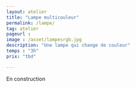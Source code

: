 ```yaml
---
layout: atelier
title: "Lampe multicouleur"
permalink: /lampe/
tag: atelier
pageurl : 
image : /asset/lampesrgb.jpg
description: "Une lampe qui change de couleur"
temps : "3h"
prix: "tbd"

---
```



En construction